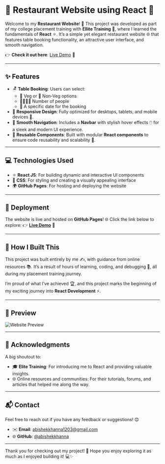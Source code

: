 # 🍴 Restaurant Website using React 🚀

Welcome to my **Restaurant Website**! 🌟 This project was developed as part of my college placement training with **Ellite Training** 🏫, where I learned the fundamentals of **React** ⚛️. It’s a simple yet elegant restaurant website 🌐 that features table booking functionality, an attractive user interface, and smooth navigation. 

👉 **Check it out here**: [Live Demo](https://abishekkhanna.github.io/React-project-pushed-using-Git/about) 🌟

---

## ✨ Features
- 🪑 **Table Booking**: Users can select:
  - 🌱 Veg or 🍗 Non-Veg options
  - 👨‍👩‍👧‍👦 Number of people
  - 📅 A specific date for the booking
- 📱 **Responsive Design**: Fully optimized for desktops, tablets, and mobile devices 📲.
- 🧭 **Smooth Navigation**: Includes a **Navbar** with stylish hover effects 🖱️ for a sleek and modern UI experience.
- 🔁 **Reusable Components**: Built with modular **React components** to ensure code reusability and scalability 🚀.

---

## 💻 Technologies Used
- ⚛️ **React JS**: For building dynamic and interactive UI components
- 🎨 **CSS**: For styling and creating a visually appealing interface
- 🌍 **GitHub Pages**: For hosting and deploying the website

---

## 🚀 Deployment
The website is live and hosted on **GitHub Pages**! 🌐 Click the link below to explore:
👉 **[Live Demo](https://abishekkhanna.github.io/React-project-pushed-using-Git/about)** 🎉

---

## 🌟 How I Built This
This project was built entirely by me ✍️, with guidance from online resources 📚. It’s a result of hours of learning, coding, and debugging 💪, all during my placement training journey. 

I’m proud of what I’ve achieved 🏆, and this project marks the beginning of my exciting journey into **React Development** ⚡.

---

## 📸 Preview
![Website Preview](https://via.placeholder.com/800x400.png?text=Restaurant+Website+Preview)

---

## 🤝 Acknowledgments
A big shoutout to:
- 🎓 **Elite Training**: For introducing me to React and providing valuable insights.
- 🌐 Online resources and communities: For their tutorials, forums, and articles that helped me along the way.

---

## 📬 Contact
Feel free to reach out if you have any feedback or suggestions! 😊  
- ✉️ **Email**: abishekkhanna1203@gmail.com  
- 🌐 **GitHub**: [@abishekkhanna](https://github.com/Abishekkhanna)

---

Thank you for checking out my project! 🌟 Hope you enjoy exploring it as much as I enjoyed building it! 💻✨
